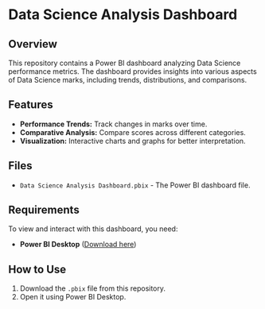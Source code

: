 # Data Science Analysis Dashboard

## Overview
This repository contains a Power BI dashboard analyzing Data Science performance metrics. The dashboard provides insights into various aspects of Data Science marks, including trends, distributions, and comparisons.

## Features
- **Performance Trends:** Track changes in marks over time.
- **Comparative Analysis:** Compare scores across different categories.
- **Visualization:** Interactive charts and graphs for better interpretation.

## Files
- `Data Science Analysis Dashboard.pbix` - The Power BI dashboard file.

## Requirements
To view and interact with this dashboard, you need:
- **Power BI Desktop** ([Download here](https://powerbi.microsoft.com/en-us/desktop/))

## How to Use
1. Download the `.pbix` file from this repository.
2. Open it using Power BI Desktop.



